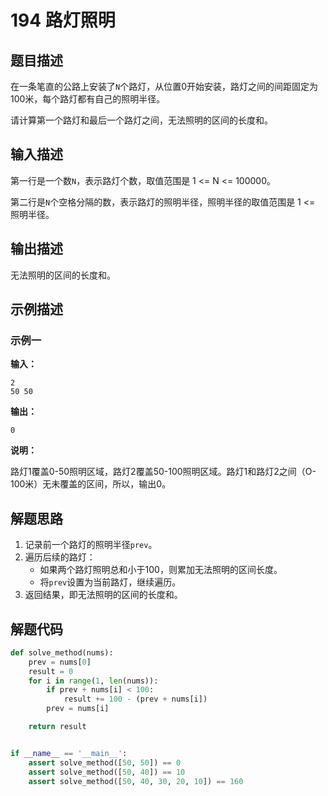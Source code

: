 # 194 路灯照明

## 题目描述

在一条笔直的公路上安装了`N`个路灯，从位置0开始安装，路灯之间的间距固定为100米，每个路灯都有自己的照明半径。

请计算第一个路灯和最后一个路灯之间，无法照明的区间的长度和。

## 输入描述

第一行是一个数`N`，表示路灯个数，取值范围是 1 <= N <= 100000。

第二行是`N`个空格分隔的数，表示路灯的照明半径，照明半径的取值范围是 1 <= 照明半径。

## 输出描述

无法照明的区间的长度和。

## 示例描述

### 示例一

**输入：**

```text
2
50 50
```

**输出：**

```text
0
```

**说明：**

路灯1覆盖0-50照明区域，路灯2覆盖50-100照明区域。路灯1和路灯2之间（O-100米）无未覆盖的区间，所以，输出0。

## 解题思路

1. 记录前一个路灯的照明半径`prev`。
2. 遍历后续的路灯：
    - 如果两个路灯照明总和小于100，则累加无法照明的区间长度。
    - 将`prev`设置为当前路灯，继续遍历。
3. 返回结果，即无法照明的区间的长度和。    

## 解题代码

```python
def solve_method(nums):
    prev = nums[0]
    result = 0
    for i in range(1, len(nums)):
        if prev + nums[i] < 100:
            result += 100 - (prev + nums[i])
        prev = nums[i]

    return result


if __name__ == '__main__':
    assert solve_method([50, 50]) == 0
    assert solve_method([50, 40]) == 10
    assert solve_method([50, 40, 30, 20, 10]) == 160
```

